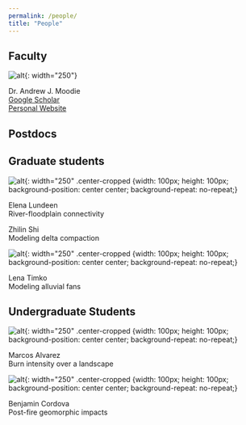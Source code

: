 ```yaml
---
permalink: /people/
title: "People"
---
```



<!-- need to get everyone in here as a list with pictures and half-sentence description of their project. -->

## Faculty

![alt](/assets/images/people_images/moodie_2022_tamu_lowres.jpg){: width="250"}

Dr. Andrew J. Moodie\
[Google Scholar](https://scholar.google.com/citations?user=8wtbbNsAAAAJ)\
[Personal Website](https://andrewjmoodie.com)


## Postdocs


## Graduate students

![alt](/assets/images/people_images/EL_ProfilePhoto.jpg){: width="250" .center-cropped {width: 100px;
  height: 100px;
  background-position: center center;
  background-repeat: no-repeat;}

Elena Lundeen\
River-floodplain connectivity

Zhilin Shi\
Modeling delta compaction


![alt](/assets/images/people_images/LT_ProfilePhoto.jpg){: width="250" .center-cropped {width: 100px;
  height: 100px;
  background-position: center center;
  background-repeat: no-repeat;}

Lena Timko\
Modeling alluvial fans


## Undergraduate Students 

![alt](/assets/images/people_images/MA_ProfilePhoto.jpg){: width="250" .center-cropped {width: 100px;
  height: 100px;
  background-position: center center;
  background-repeat: no-repeat;}

Marcos Alvarez\
Burn intensity over a landscape


![alt](/assets/images/people_images/BC_ProfilePhoto.jpg){: width="250" .center-cropped {width: 100px;
  height: 100px;
  background-position: center center;
  background-repeat: no-repeat;}

Benjamin Cordova\
Post-fire geomorphic impacts



<!-- ## Former members -->
<!-- None yet. Will be a table of name, position, dates, and "now at" -->
